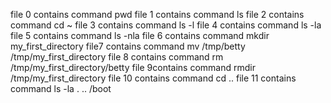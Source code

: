  file 0 contains command pwd
file 1 contains command ls
file 2 contains command cd ~
file 3 contains command ls -l
file 4 contains command ls -la
file 5 contains command ls -nla
file 6 contains command mkdir my_first_directory
file7 contains command mv /tmp/betty /tmp/my_first_directory
file 8 contains command rm /tmp/my_first_directory/betty
file 9contains command rmdir /tmp/my_first_directory
file 10 contains command cd ..
file 11 contains command ls -la . .. /boot
